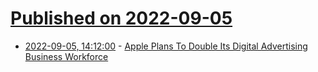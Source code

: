 # [Published on 2022-09-05](index.md)

* [2022-09-05, 14:12:00](https://apple.slashdot.org/story/22/09/05/1412222/apple-plans-to-double-its-digital-advertising-business-workforce?utm_source=rss1.0mainlinkanon&utm_medium=feed) - [Apple Plans To Double Its Digital Advertising Business Workforce](https://apple.slashdot.org/story/22/09/05/1412222/apple-plans-to-double-its-digital-advertising-business-workforce?utm_source=rss1.0mainlinkanon&utm_medium=feed)
